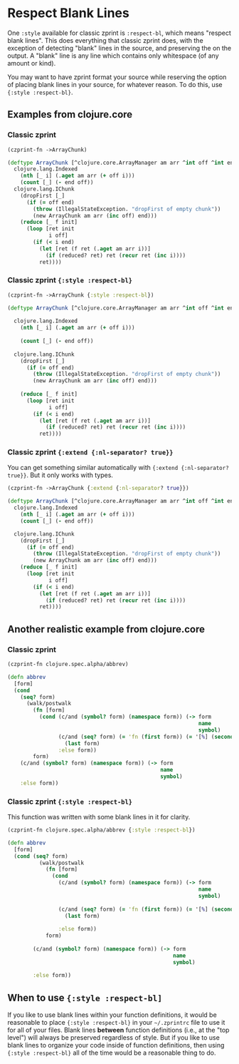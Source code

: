 # Respect Blank Lines
One `:style` available for classic zprint is `:respect-bl`, which means
"respect blank lines".  This does everything that classic zprint does, with
the exception of detecting "blank" lines in the source, and preserving
the on the output.  A "blank" line is any line which contains only
whitespace (of any amount or kind).

You may want to have zprint format your source while reserving the option
of placing blank lines in your source, for whatever reason.  To do this,
use `{:style :respect-bl}`.

## Examples from clojure.core

### Classic zprint 
```clojure
(czprint-fn ->ArrayChunk)

(deftype ArrayChunk [^clojure.core.ArrayManager am arr ^int off ^int end]
  clojure.lang.Indexed
    (nth [_ i] (.aget am arr (+ off i)))
    (count [_] (- end off))
  clojure.lang.IChunk
    (dropFirst [_]
      (if (= off end)
        (throw (IllegalStateException. "dropFirst of empty chunk"))
        (new ArrayChunk am arr (inc off) end)))
    (reduce [_ f init]
      (loop [ret init
             i off]
        (if (< i end)
          (let [ret (f ret (.aget am arr i))]
            (if (reduced? ret) ret (recur ret (inc i))))
          ret))))
```
### Classic zprint `{:style :respect-bl}`
```clojure
(czprint-fn ->ArrayChunk {:style :respect-bl})

(deftype ArrayChunk [^clojure.core.ArrayManager am arr ^int off ^int end]
  
  clojure.lang.Indexed
    (nth [_ i] (.aget am arr (+ off i)))
    
    (count [_] (- end off))
  
  clojure.lang.IChunk
    (dropFirst [_]
      (if (= off end)
        (throw (IllegalStateException. "dropFirst of empty chunk"))
        (new ArrayChunk am arr (inc off) end)))
    
    (reduce [_ f init]
      (loop [ret init
             i off]
        (if (< i end)
          (let [ret (f ret (.aget am arr i))]
            (if (reduced? ret) ret (recur ret (inc i))))
          ret))))
```
### Classic zprint `{:extend {:nl-separator? true}}`
You can get something similar automatically with 
`{:extend {:nl-separator? true}}`.  But it only works with types.
```clojure
(czprint-fn ->ArrayChunk {:extend {:nl-separator? true}})

(deftype ArrayChunk [^clojure.core.ArrayManager am arr ^int off ^int end]
  clojure.lang.Indexed
    (nth [_ i] (.aget am arr (+ off i)))
    (count [_] (- end off))

  clojure.lang.IChunk
    (dropFirst [_]
      (if (= off end)
        (throw (IllegalStateException. "dropFirst of empty chunk"))
        (new ArrayChunk am arr (inc off) end)))
    (reduce [_ f init]
      (loop [ret init
             i off]
        (if (< i end)
          (let [ret (f ret (.aget am arr i))]
            (if (reduced? ret) ret (recur ret (inc i))))
          ret))))
```
## Another realistic example from clojure.core

### Classic zprint
```clojure
(czprint-fn clojure.spec.alpha/abbrev)

(defn abbrev
  [form]
  (cond
    (seq? form)
      (walk/postwalk
        (fn [form]
          (cond (c/and (symbol? form) (namespace form)) (-> form
                                                            name
                                                            symbol)
                (c/and (seq? form) (= 'fn (first form)) (= '[%] (second form)))
                  (last form)
                :else form))
        form)
    (c/and (symbol? form) (namespace form)) (-> form
                                                name
                                                symbol)
    :else form))
```
### Classic zprint `{:style :respect-bl}`
This function was written with some blank lines in it for clarity.
```clojure
(czprint-fn clojure.spec.alpha/abbrev {:style :respect-bl})

(defn abbrev
  [form]
  (cond (seq? form)
          (walk/postwalk
            (fn [form]
              (cond
                (c/and (symbol? form) (namespace form)) (-> form
                                                            name
                                                            symbol)
                
                (c/and (seq? form) (= 'fn (first form)) (= '[%] (second form)))
                  (last form)
                
                :else form))
            form)
        
        (c/and (symbol? form) (namespace form)) (-> form
                                                    name
                                                    symbol)
        
        :else form))
```
## When to use `{:style :respect-bl]`
If you like to use blank lines within your function definitions,
it would be reasonable to place `{:style :respect-bl}` in your `~/.zprintrc`
file to use it for all of your files.  Blank lines __between__ function 
definitions (i.e., at the "top level") will always be preserved regardless 
of style.  But if you like to use blank lines to organize your code inside
of function definitions, then using `{:style :respect-bl}` all of the time 
would be a reasonable thing to do.



